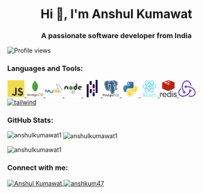 <h1 align="center"> Hi 👋, I'm Anshul Kumawat</h1> <h3 align="center">A passionate software developer from India</h3> <p align="left"> <img src="https://komarev.com/ghpvc/?username=anshulkumawat1&label=Profile%20views&color=0e75b6&style=flat" alt="Profile views" /> </p> <!-- Tech Stack Icons --> <h3 align="left">Languages and Tools:</h3> <p align="left"> <a href="https://www.javascript.com/" target="_blank" rel="noreferrer"> <img src="https://raw.githubusercontent.com/devicons/devicon/master/icons/javascript/javascript-original.svg" alt="javascript" width="40" height="40"/> </a> <a href="https://www.mongodb.com/" target="_blank" rel="noreferrer"> <img src="https://raw.githubusercontent.com/devicons/devicon/master/icons/mongodb/mongodb-original-wordmark.svg" alt="mongodb" width="40" height="40"/> </a> <a href="https://www.mysql.com/" target="_blank" rel="noreferrer"> <img src="https://raw.githubusercontent.com/devicons/devicon/master/icons/mysql/mysql-original-wordmark.svg" alt="mysql" width="40" height="40"/> </a> <a href="https://nodejs.org" target="_blank" rel="noreferrer"> <img src="https://raw.githubusercontent.com/devicons/devicon/master/icons/nodejs/nodejs-original-wordmark.svg" alt="nodejs" width="40" height="40"/> </a> <a href="https://pandas.pydata.org/" target="_blank" rel="noreferrer"> <img src="https://raw.githubusercontent.com/devicons/devicon/2ae2a900d2f041da66e950e4d48052658d850630/icons/pandas/pandas-original.svg" alt="pandas" width="40" height="40"/> </a> <a href="https://www.postgresql.org" target="_blank" rel="noreferrer"> <img src="https://raw.githubusercontent.com/devicons/devicon/master/icons/postgresql/postgresql-original-wordmark.svg" alt="postgresql" width="40" height="40"/> </a> <a href="https://www.python.org" target="_blank" rel="noreferrer"> <img src="https://raw.githubusercontent.com/devicons/devicon/master/icons/python/python-original.svg" alt="python" width="40" height="40"/> </a> <a href="https://reactjs.org/" target="_blank" rel="noreferrer"> <img src="https://raw.githubusercontent.com/devicons/devicon/master/icons/react/react-original-wordmark.svg" alt="react" width="40" height="40"/> </a> <a href="https://redis.io" target="_blank" rel="noreferrer"> <img src="https://raw.githubusercontent.com/devicons/devicon/master/icons/redis/redis-original-wordmark.svg" alt="redis" width="40" height="40"/> </a> <a href="https://redux.js.org" target="_blank" rel="noreferrer"> <img src="https://raw.githubusercontent.com/devicons/devicon/master/icons/redux/redux-original.svg" alt="redux" width="40" height="40"/> </a> <a href="https://tailwindcss.com/" target="_blank" rel="noreferrer"> <img src="https://www.vectorlogo.zone/logos/tailwindcss/tailwindcss-icon.svg" alt="tailwind" width="40" height="40"/> </a> </p> <!-- GitHub Stats --> <h3 align="left">GitHub Stats:</h3> <p><img align="left" src="https://github-readme-stats.vercel.app/api/top-langs?username=anshulkumawat1&show_icons=true&locale=en&layout=compact" alt="anshulkumawat1" /></p> <p>&nbsp;<img align="center" src="https://github-readme-stats.vercel.app/api?username=anshulkumawat1&show_icons=true&locale=en" alt="anshulkumawat1" /></p> <p><img align="center" src="https://github-readme-streak-stats.herokuapp.com/?user=anshulkumawat1&" alt="anshulkumawat1" /></p> <!-- Social Links --> <h3 align="left">Connect with me:</h3> <p align="left"> <a href="https://www.linkedin.com/in/anshul-kumawat-035941231/" target="blank"> <img align="center" src="https://raw.githubusercontent.com/rahuldkjain/github-profile-readme-generator/master/src/images/icons/Social/linked-in-alt.svg" alt="Anshul Kumawat" height="30" width="40" /> </a> <a href="https://www.leetcode.com/anshkum47" target="blank"> <img align="center" src="https://raw.githubusercontent.com/rahuldkjain/github-profile-readme-generator/master/src/images/icons/Social/leet-code.svg" alt="anshkum47" height="30" width="40" /> </a> </p>
